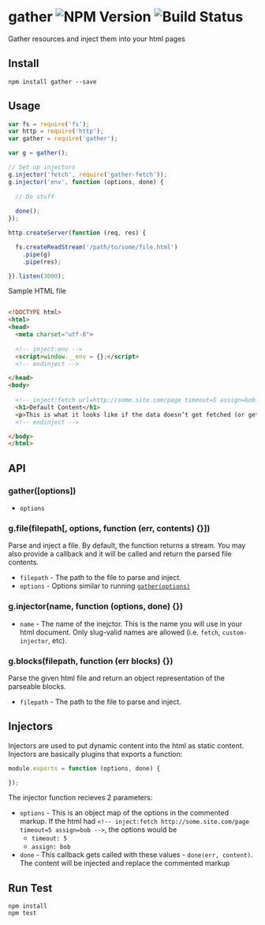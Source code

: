 # gather ![NPM Version](https://img.shields.io/npm/v/gather.svg?style=flat-square) ![Build Status](https://img.shields.io/travis/divshot/gather/master.svg?style=flat-square) 

Gather resources and inject them into your html pages

## Install

```
npm install gather --save
```

## Usage

```js
var fs = require('fs');
var http = require('http');
var gather = require('gather');

var g = gather();

// Set up injectors
g.injector('fetch', require('gather-fetch'));
g.injector('env', function (options, done) {
  
  // Do stuff
  
  done();
});

http.createServer(function (req, res) {

  fs.createReadStream('/path/to/some/file.html')
    .pipe(g)
    .pipe(res);

}).listen(3000);
```

Sample HTML file

```html

<!DOCTYPE html>
<html>
<head>
  <meta charset="utf-8">
  
  <!-- inject:env -->
  <script>window.__env = {};</script>
  <!-- endinject -->

</head>
<body>
  
  <!-- inject:fetch url=http://some.site.com/page timeout=5 assign=bob -->
  <h1>Default Content</h1>
  <p>This is what it looks like if the data doesn’t get fetched (or gets fetched with an error).</p>
  <!-- endinject -->

</body>
</html>

```

## API

### gather([options])

* `options`

### g.file(filepath[, options, function (err, contents) {}])

Parse and inject a file. By default, the function returns a stream. You may also provide a callback and it will be called and return the parsed file contents.

* `filepath` - The path to the file to parse and inject.
* `options` - Options similar to running [`gather(options)`](#gatheroptions)

### g.injector(name, function (options, done) {})

* `name` - The name of the inejctor. This is the name you will use in your html document. Only slug-valid names are allowed (i.e. `fetch`, `custom-injector`, etc).

### g.blocks(filepath, function (err blocks) {})

Parse the given html file and return an object representation of the parseable blocks.

* `filepath` - The path to the file to parse and inject.

## Injectors

Injectors are used to put dynamic content into the html as static content. Injectors are basically plugins that exports a function:

```js
module.exports = function (options, done) {

});
```

The injector function recieves 2 parameters:

* `options` - This is an object map of the options in the commented markup. If the html had `<!-- inject:fetch http://some.site.com/page timeout=5 assign=bob -->`, the options would be
  * `timeout: 5`
  * `assign: bob`
* `done` - This callback gets called with these values - `done(err, content)`. The content will be injected and replace the commented markup

## Run Test

```
npm install
npm test
```
